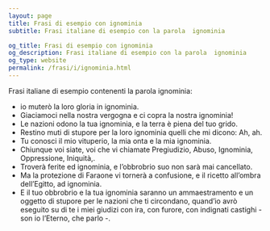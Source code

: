 ```yaml
---
layout: page
title: Frasi di esempio con ignominia 
subtitle: Frasi italiane di esempio con la parola  ignominia

og_title: Frasi di esempio con ignominia 
og_description: Frasi italiane di esempio con la parola  ignominia
og_type: website
permalink: /frasi/i/ignominia.html
---
```


Frasi italiane di esempio contenenti la parola ignominia:


- io muterò la loro gloria in ignominia.
- Giaciamoci nella nostra vergogna e ci copra la nostra ignominia!
- Le nazioni odono la tua ignominia, e la terra è piena del tuo grido.
- Restino muti di stupore per la loro ignominia quelli che mi dicono: Ah, ah.
- Tu conosci il mio vituperio, la mia onta e la mia ignominia.
- Chiunque voi siate, voi che vi chiamate Pregiudizio, Abuso, Ignominia, Oppressione, Iniquità,.
- Troverà ferite ed ignominia, e l’obbrobrio suo non sarà mai cancellato.
- Ma la protezione di Faraone vi tornerà a confusione, e il ricetto all’ombra dell’Egitto, ad ignominia.
- E il tuo obbrobrio e la tua ignominia saranno un ammaestramento e un oggetto di stupore per le nazioni che ti circondano, quand’io avrò eseguito su di te i miei giudizi con ira, con furore, con indignati castighi - son io l’Eterno, che parlo -.

